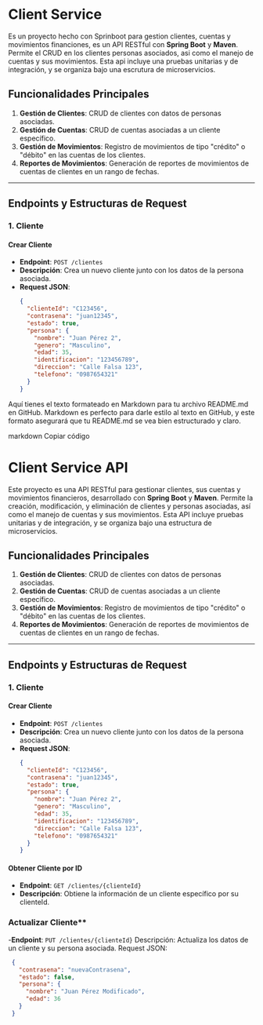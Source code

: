 # Client Service

Es un proyecto hecho con Sprinboot para gestion clientes, cuentas y movimientos financiones, es un API RESTful con **Spring Boot** y **Maven**. Permite el CRUD en los clientes personas asociados, asi como el manejo de cuentas y sus movimientos. Esta api incluye una pruebas unitarias y de integración, y se organiza bajo una escrutura de microservicios.

## Funcionalidades Principales
1. **Gestión de Clientes**: CRUD de clientes con datos de personas asociadas.
2. **Gestión de Cuentas**: CRUD de cuentas asociadas a un cliente específico.
3. **Gestión de Movimientos**: Registro de movimientos de tipo "crédito" o "débito" en las cuentas de los clientes.
4. **Reportes de Movimientos**: Generación de reportes de movimientos de cuentas de clientes en un rango de fechas.

---

## Endpoints y Estructuras de Request

### 1. Cliente

#### Crear Cliente
- **Endpoint**: `POST /clientes`
- **Descripción**: Crea un nuevo cliente junto con los datos de la persona asociada.
- **Request JSON**:
  ```json
  {
    "clienteId": "C123456",
    "contrasena": "juan12345",
    "estado": true,
    "persona": {
      "nombre": "Juan Pérez 2",
      "genero": "Masculino",
      "edad": 35,
      "identificacion": "123456789",
      "direccion": "Calle Falsa 123",
      "telefono": "0987654321"
    }
  }


Aquí tienes el texto formateado en Markdown para tu archivo README.md en GitHub. Markdown es perfecto para darle estilo al texto en GitHub, y este formato asegurará que tu README.md se vea bien estructurado y claro.

markdown
Copiar código
# Client Service API

Este proyecto es una API RESTful para gestionar clientes, sus cuentas y movimientos financieros, desarrollado con **Spring Boot** y **Maven**. Permite la creación, modificación, y eliminación de clientes y personas asociadas, así como el manejo de cuentas y sus movimientos. Esta API incluye pruebas unitarias y de integración, y se organiza bajo una estructura de microservicios.

## Funcionalidades Principales
1. **Gestión de Clientes**: CRUD de clientes con datos de personas asociadas.
2. **Gestión de Cuentas**: CRUD de cuentas asociadas a un cliente específico.
3. **Gestión de Movimientos**: Registro de movimientos de tipo "crédito" o "débito" en las cuentas de los clientes.
4. **Reportes de Movimientos**: Generación de reportes de movimientos de cuentas de clientes en un rango de fechas.

---

## Endpoints y Estructuras de Request

### 1. Cliente

#### Crear Cliente
- **Endpoint**: `POST /clientes`
- **Descripción**: Crea un nuevo cliente junto con los datos de la persona asociada.
- **Request JSON**:
  ```json
  {
    "clienteId": "C123456",
    "contrasena": "juan12345",
    "estado": true,
    "persona": {
      "nombre": "Juan Pérez 2",
      "genero": "Masculino",
      "edad": 35,
      "identificacion": "123456789",
      "direccion": "Calle Falsa 123",
      "telefono": "0987654321"
    }
  }
#### Obtener Cliente por ID
- **Endpoint**: `GET /clientes/{clienteId}`
- **Descripción**: Obtiene la información de un cliente específico por su clienteId.

### Actualizar Cliente**
-**Endpoint**: `PUT /clientes/{clienteId}`
Descripción: Actualiza los datos de un cliente y su persona asociada.
Request JSON:
 ```json
  {
    "contrasena": "nuevaContrasena",
    "estado": false,
    "persona": {
      "nombre": "Juan Pérez Modificado",
      "edad": 36
    }
  }
